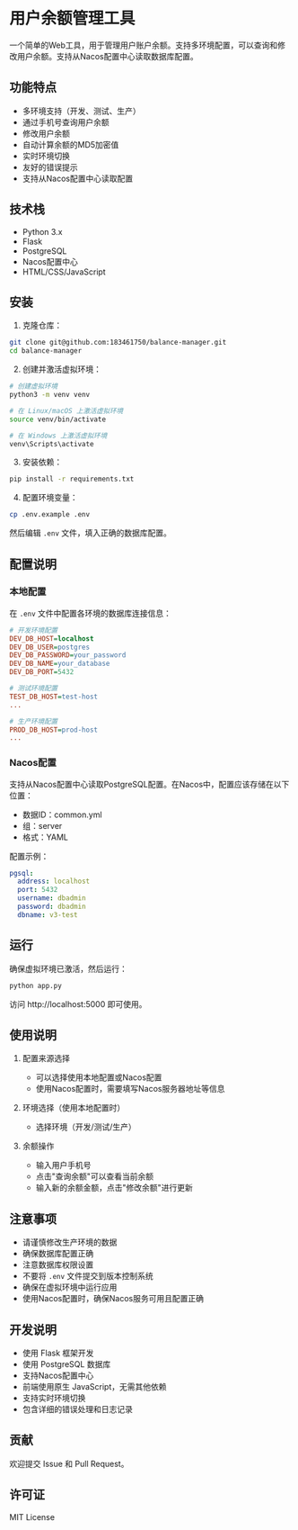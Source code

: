 # 用户余额管理工具

一个简单的Web工具，用于管理用户账户余额。支持多环境配置，可以查询和修改用户余额。支持从Nacos配置中心读取数据库配置。

## 功能特点

- 多环境支持（开发、测试、生产）
- 通过手机号查询用户余额
- 修改用户余额
- 自动计算余额的MD5加密值
- 实时环境切换
- 友好的错误提示
- 支持从Nacos配置中心读取配置

## 技术栈

- Python 3.x
- Flask
- PostgreSQL
- Nacos配置中心
- HTML/CSS/JavaScript

## 安装

1. 克隆仓库：
```bash
git clone git@github.com:183461750/balance-manager.git
cd balance-manager
```

2. 创建并激活虚拟环境：
```bash
# 创建虚拟环境
python3 -m venv venv

# 在 Linux/macOS 上激活虚拟环境
source venv/bin/activate

# 在 Windows 上激活虚拟环境
venv\Scripts\activate
```

3. 安装依赖：
```bash
pip install -r requirements.txt
```

4. 配置环境变量：
```bash
cp .env.example .env
```
然后编辑 `.env` 文件，填入正确的数据库配置。

## 配置说明

### 本地配置
在 `.env` 文件中配置各环境的数据库连接信息：

```ini
# 开发环境配置
DEV_DB_HOST=localhost
DEV_DB_USER=postgres
DEV_DB_PASSWORD=your_password
DEV_DB_NAME=your_database
DEV_DB_PORT=5432

# 测试环境配置
TEST_DB_HOST=test-host
...

# 生产环境配置
PROD_DB_HOST=prod-host
...
```

### Nacos配置
支持从Nacos配置中心读取PostgreSQL配置。在Nacos中，配置应该存储在以下位置：
- 数据ID：common.yml
- 组：server
- 格式：YAML

配置示例：
```yaml
pgsql:
  address: localhost
  port: 5432
  username: dbadmin
  password: dbadmin
  dbname: v3-test
```

## 运行

确保虚拟环境已激活，然后运行：
```bash
python app.py
```

访问 http://localhost:5000 即可使用。

## 使用说明

1. 配置来源选择
   - 可以选择使用本地配置或Nacos配置
   - 使用Nacos配置时，需要填写Nacos服务器地址等信息

2. 环境选择（使用本地配置时）
   - 选择环境（开发/测试/生产）

3. 余额操作
   - 输入用户手机号
   - 点击"查询余额"可以查看当前余额
   - 输入新的余额金额，点击"修改余额"进行更新

## 注意事项

- 请谨慎修改生产环境的数据
- 确保数据库配置正确
- 注意数据库权限设置
- 不要将 `.env` 文件提交到版本控制系统
- 确保在虚拟环境中运行应用
- 使用Nacos配置时，确保Nacos服务可用且配置正确

## 开发说明

- 使用 Flask 框架开发
- 使用 PostgreSQL 数据库
- 支持Nacos配置中心
- 前端使用原生 JavaScript，无需其他依赖
- 支持实时环境切换
- 包含详细的错误处理和日志记录

## 贡献

欢迎提交 Issue 和 Pull Request。

## 许可证

MIT License 